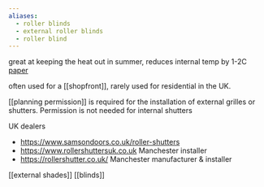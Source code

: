 ```yaml
---
aliases:
  - roller blinds
  - external roller blinds
  - roller blind
---
```


great at keeping the heat out in summer, reduces internal temp by 1-2C [paper](https://cris.brighton.ac.uk/ws/portalfiles/portal/286104/EPPM%20Paper%20External%20roller%20blind_4.pdf)

often used for a [[shopfront]], rarely used for residential in the UK.

[[planning permission]] is required for the installation of external grilles or shutters.
Permission is not needed for internal shutters

UK dealers
- https://www.samsondoors.co.uk/roller-shutters
- https://www.rollershuttersuk.co.uk Manchester installer
- https://rollershutter.co.uk/ Manchester manufacturer & installer

[[external shades]]
[[blinds]]